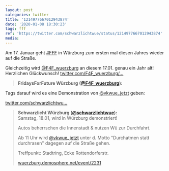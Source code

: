 ```yaml
---
layout: post
categories: twitter
title: '1214977667012943874'
date: '2020-01-08 18:30:23'
tags: fff
ref: 'https://twitter.com/schwarzlichtwue/status/1214977667012943874'
media:
---
```

Am 17. Januar geht [#FFF](/t/fff) in Würzburg zum ersten mal diesen Jahres wieder auf die Straße.



Gleichzeitig wird [@F4F_wuerzburg](https://twitter.com/F4F_wuerzburg) an diesem 17.01. genau ein Jahr alt! Herzlichen Glückwunsch! [twitter.com/F4F_wuerzburg/…](https://twitter.com/F4F_wuerzburg/status/1214890677320011777) 
> <b>FridaysForFuture Würzburg ([@F4F_wuerzburg](https://twitter.com/F4F_wuerzburg)):</b>  
>   


Tags darauf wird es eine Demonstration von [@vkwue_jetzt](https://twitter.com/vkwue_jetzt) geben:

[twitter.com/schwarzlichtwu…](https://twitter.com/schwarzlichtwue/status/1214258239119998977) 
> <b>Schwarzlicht Würzburg ([@schwarzlichtwue](https://twitter.com/schwarzlichtwue)):</b>  
>Samstag, 18.01, wird in Würzburg demonstriert!  
>  
>  
>  
>Autos beherrschen die Innenstadt &amp; nutzen Wü zur Durchfahrt.  
>  
>Ab 11 Uhr wird [@vkwue_jetzt](https://twitter.com/vkwue_jetzt) unter d. Motto "Durchatmen statt durchrasen" dagegen auf die Straße gehen.  
>  
>Treffpunkt: Stadtring, Ecke Rottendorferstr.  
>  
>[wuerzburg.demosphere.net/event/2231](https://wuerzburg.demosphere.net/event/2231)   

